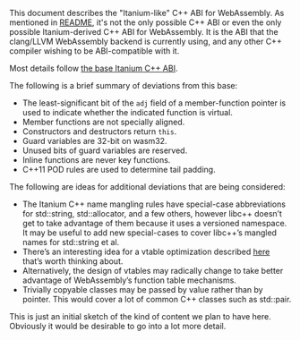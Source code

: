 This document describes the "Itanium-like" C++ ABI for WebAssembly. As mentioned
in [README](README.md), it's not the only possible C++ ABI or even the only
possible Itanium-derived C++ ABI for WebAssembly. It is the ABI that the
clang/LLVM WebAssembly backend is currently using, and any other C++ compiler
wishing to be ABI-compatible with it.

Most details follow
[the base Itanium C++ ABI](https://mentorembedded.github.io/cxx-abi/abi.html).

The following is a brief summary of deviations from this base:

 - The least-significant bit of the `adj` field of a member-function pointer is
   used to indicate whether the indicated function is virtual.
 - Member functions are not specially aligned.
 - Constructors and destructors return `this`.
 - Guard variables are 32-bit on wasm32.
 - Unused bits of guard variables are reserved.
 - Inline functions are never key functions.
 - C++11 POD rules are used to determine tail padding.

The following are ideas for additional deviations that are being considered:

 - The Itanium C++ name mangling rules have special-case abbreviations for
   std::string, std::allocator, and a few others, however libc++ doesn’t get to
   take advantage of them because it uses a versioned namespace. It may be
   useful to add new special-cases to cover libc++’s mangled names for
   std::string et al.
 - There’s an interesting idea for a vtable optimization described
   [here](https://llvm.org/bugs/show_bug.cgi?id=26723) that’s worth thinking
   about.
 - Alternatively, the design of vtables may radically change to take better
   advantage of WebAssembly’s function table mechanisms.
 - Trivially copyable classes may be passed by value rather than by pointer.
   This would cover a lot of common C++ classes such as std::pair.

This is just an initial sketch of the kind of content we plan to have here.
Obviously it would be desirable to go into a lot more detail.
